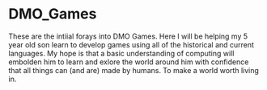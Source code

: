 DMO_Games
=========

These are the intiial forays into DMO Games.
Here I will be helping my 5 year old son learn to develop games using all of the historical and current languages.
My hope is that a basic understanding of computing will embolden him to learn and exlore the world around him with confidence that all things can (and are) made by humans. 
To make a world worth living in.
